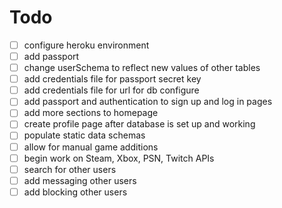 # Todo
- [ ] configure heroku environment
- [ ] add passport
- [ ] change userSchema to reflect new values of other tables
- [ ] add credentials file for passport secret key
- [ ] add credentials file for url for db configure
- [ ] add passport and authentication to sign up and log in pages
- [ ] add more sections to homepage
- [ ] create profile page after database is set up and working
- [ ] populate static data schemas
- [ ] allow for manual game additions
- [ ] begin work on Steam, Xbox, PSN, Twitch APIs
- [ ] search for other users
- [ ] add messaging other users
- [ ] add blocking other users
